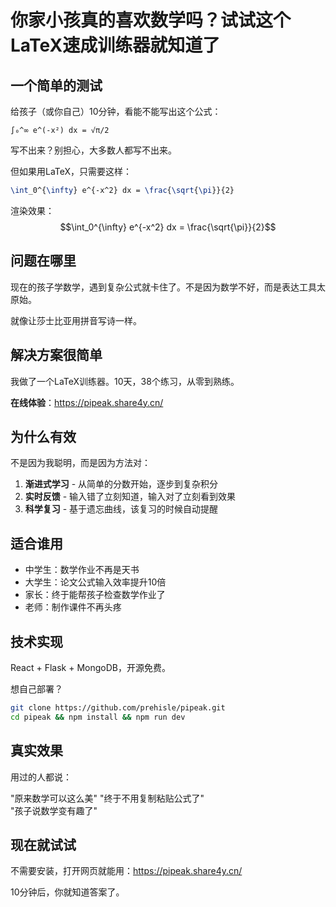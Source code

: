 # 你家小孩真的喜欢数学吗？试试这个LaTeX速成训练器就知道了

## 一个简单的测试

给孩子（或你自己）10分钟，看能不能写出这个公式：

```
∫₀^∞ e^(-x²) dx = √π/2
```

写不出来？别担心，大多数人都写不出来。

但如果用LaTeX，只需要这样：
```latex
\int_0^{\infty} e^{-x^2} dx = \frac{\sqrt{\pi}}{2}
```

渲染效果：
$$\int_0^{\infty} e^{-x^2} dx = \frac{\sqrt{\pi}}{2}$$

## 问题在哪里

现在的孩子学数学，遇到复杂公式就卡住了。不是因为数学不好，而是表达工具太原始。

就像让莎士比亚用拼音写诗一样。

## 解决方案很简单

我做了一个LaTeX训练器。10天，38个练习，从零到熟练。

**在线体验**：https://pipeak.share4y.cn/

## 为什么有效

不是因为我聪明，而是因为方法对：

1. **渐进式学习** - 从简单的分数开始，逐步到复杂积分
2. **实时反馈** - 输入错了立刻知道，输入对了立刻看到效果  
3. **科学复习** - 基于遗忘曲线，该复习的时候自动提醒

## 适合谁用

- 中学生：数学作业不再是天书
- 大学生：论文公式输入效率提升10倍
- 家长：终于能帮孩子检查数学作业了
- 老师：制作课件不再头疼

## 技术实现

React + Flask + MongoDB，开源免费。

想自己部署？
```bash
git clone https://github.com/prehisle/pipeak.git
cd pipeak && npm install && npm run dev
```

## 真实效果

用过的人都说：

"原来数学可以这么美"
"终于不用复制粘贴公式了"  
"孩子说数学变有趣了"

## 现在就试试

不需要安装，打开网页就能用：https://pipeak.share4y.cn/

10分钟后，你就知道答案了。

